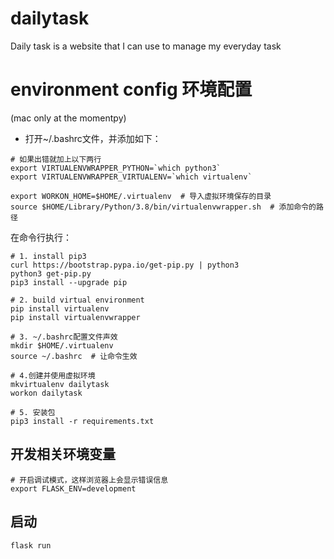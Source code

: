 # dailytask
Daily task is a website that I can use to manage my everyday task

# environment config 环境配置
(mac only at the momentpy)

* 打开~/.bashrc文件，并添加如下：
~~~shell script
# 如果出错就加上以下两行
export VIRTUALENVWRAPPER_PYTHON=`which python3` 
export VIRTUALENVWRAPPER_VIRTUALENV=`which virtualenv` 

export WORKON_HOME=$HOME/.virtualenv  # 导入虚拟环境保存的目录
source $HOME/Library/Python/3.8/bin/virtualenvwrapper.sh  # 添加命令的路径
~~~

在命令行执行：
~~~shell script
# 1. install pip3
curl https://bootstrap.pypa.io/get-pip.py | python3
python3 get-pip.py 
pip3 install --upgrade pip

# 2. build virtual environment
pip install virtualenv
pip install virtualenvwrapper

# 3. ~/.bashrc配置文件声效
mkdir $HOME/.virtualenv
source ~/.bashrc  # 让命令生效

# 4.创建并使用虚拟环境
mkvirtualenv dailytask
workon dailytask

# 5. 安装包
pip3 install -r requirements.txt 
~~~

## 开发相关环境变量

~~~shell script
# 开启调试模式，这样浏览器上会显示错误信息
export FLASK_ENV=development
~~~

## 启动
~~~shell script
flask run
~~~
